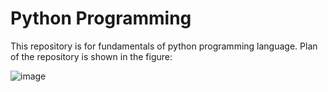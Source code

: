 # Python Programming

This repository is for fundamentals of python programming language. Plan of the repository is shown in the figure:


![image](https://user-images.githubusercontent.com/15100077/209703557-f22b143b-8b42-4c5d-b8dd-f180522f33d8.png)

